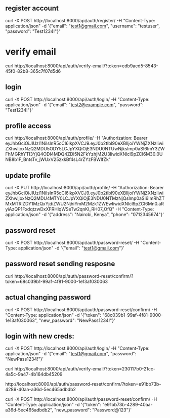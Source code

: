 ## register account
curl -X POST http://localhost:8000/api/auth/register/ -H "Content-Type: application/json" -d '{"email": "test1@gmail.com", "username": "testuser", "password": "Test1234!"}'

# verify email
curl http://localhost:8000/api/auth/verify-email/?token=edb9aed5-8543-45f0-82b8-365c7f07d5d6

## login
curl -X POST http://localhost:8000/api/auth/login/ -H "Content-Type: application/json" -d '{"email": "test2@example.com", "password": "Test1234!"}'

## profile access
curl http://localhost:8000/api/auth/profile/ -H "Authorization: Bearer eyJhbGciOiJIUzI1NiIsInR5cCI6IkpXVCJ9.eyJ0b2tlbl90eXBlIjoiYWNjZXNzIiwiZXhwIjoxNzQ2MDU5ODY5LCJpYXQiOjE3NDU0NTUwNjksImp0aSI6ImY3ZWFhMGRhYTI3YjQ4ODI4MDQ4ZDI5N2FkYzhjM2U3IiwidXNlcl9pZCI6M30.0UNB8b1F_BntsTv_jWUxV25zxkBf4sL4rZYzFBWIfZk"

## update profile
curl -X PUT http://localhost:8000/api/auth/profile/ -H "Authorization: Bearer eyJhbGciOiJIUzI1NiIsInR5cCI6IkpXVCJ9.eyJ0b2tlbl90eXBlIjoiYWNjZXNzIiwiZXhwIjoxNzQ2MDU4MTY0LCJpYXQiOjE3NDU0NTMzNjQsImp0aSI6ImRhZTMxMTRlZDY1MzQxYjdiZWU2NjhiYmM2Mzk1ZWEwIiwidXNlcl9pZCI6Mn0.aRyiAzQP1FxdqtzwDxXFRHlqWSeTw2qnKl_RH07_OfQ" -H "Content-Type: application/json" -d '{"address": "Nairobi, Kenya", "phone": "0712345674"}'

## password reset
curl -X POST http://localhost:8000/api/auth/password-reset/ -H "Content-Type: application/json" -d '{"email": "test1@gmail.com"}'

## password reset sending resposne
curl http://localhost:8000/api/auth/password-reset/confirm/?token=68c039b1-99af-4f81-9000-1e13af030063

## actual changing password

curl -X POST http://localhost:8000/api/auth/password-reset/confirm/ -H "Content-Type: application/json" -d '{"token": "68c039b1-99af-4f81-9000-1e13af030063", "new_password": "NewPass1234!"}'

## login with new creds:
curl -X POST http://localhost:8000/api/auth/login/ -H "Content-Type: application/json" -d '{"email": "test1@gmail.com", "password": "NewPass1234!"}'


curl http://localhost:8000/api/auth/verify-email/?token=230117b0-21cc-4a5c-9a47-4b164db45209

http://localhost:8000/api/auth/password-reset/confirm/?token=e91bb73b-4289-40aa-a36d-5ec465adbdb2

curl -X POST http://localhost:8000/api/auth/password-reset/confirm/ -H "Content-Type: application/json" -d '{"token": "e91bb73b-4289-40aa-a36d-5ec465adbdb2", "new_password": "Password@123"}'